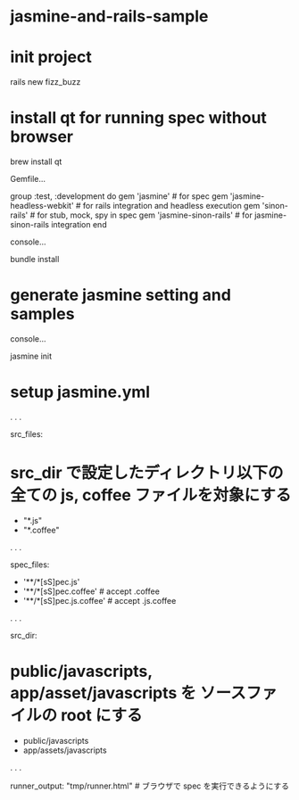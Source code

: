 jasmine-and-rails-sample
========================

# init project
rails new fizz_buzz


# install qt for running spec without browser
brew install qt

Gemfile...

group :test, :development do
  gem 'jasmine'                 # for spec
  gem 'jasmine-headless-webkit' # for rails integration and headless execution
  gem 'sinon-rails'             # for stub, mock, spy in spec
  gem 'jasmine-sinon-rails'     # for jasmine-sinon-rails integration
end

console...

bundle install

# generate jasmine setting and samples

console...

jasmine init

# setup jasmine.yml

.
.
.

src_files:
  # src_dir で設定したディレクトリ以下の全ての js, coffee ファイルを対象にする
  - "*.js"
  - "*.coffee"

.
.
.

spec_files:
  - '**/*[sS]pec.js'
  - '**/*[sS]pec.coffee'        # accept .coffee
  - '**/*[sS]pec.js.coffee'     # accept .js.coffee

.
.
.

src_dir:
  # public/javascripts, app/asset/javascripts を ソースファイルの root にする
  - public/javascripts
  - app/assets/javascripts

.
.
.

runner_output: "tmp/runner.html"  # ブラウザで spec を実行できるようにする


